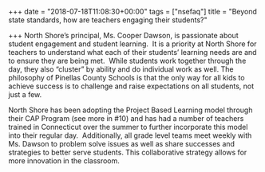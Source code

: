 +++
date = "2018-07-18T11:08:30+00:00"
tags = ["nsefaq"]
title = "Beyond state standards, how are teachers engaging their students?"

+++
North Shore’s principal, Ms. Cooper Dawson, is passionate about student engagement and student learning.  It is a priority at North Shore for teachers to understand what each of their students’ learning needs are and to ensure they are being met.  While students work together through the day, they also “cluster” by ability and do individual work as well. The philosophy of Pinellas County Schools is that the only way for all kids to achieve success is to challenge and raise expectations on all students, not just a few.  

North Shore has been adopting the Project Based Learning model through their CAP Program (see more in #10) and has had a number of teachers trained in Connecticut over the summer to further incorporate this model into their regular day.  Additionally, all grade level teams meet weekly with Ms. Dawson to problem solve issues as well as share successes and strategies to better serve students. This collaborative strategy allows for more innovation in the classroom.